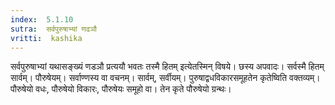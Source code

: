 ```yaml
---
index:  5.1.10
sutra:  सर्वपुरुषाभ्यां णढञौ
vritti:  kashika 
---
```


सर्वपुरुषाभ्यां यथासङ्ख्यं णडञौ प्रत्ययौ भवतः तस्मै हितम् इत्येतस्मिन् विषये। छस्य अपवादः। सर्वस्मै हितम् सार्वम्। पौरुषेयम्। सर्वाण्णस्य वा वचनम्। सार्वम्, सर्वीयम्। पुरुषाद्वधविकारसमूहतेन कृतेष्विति वक्तव्यम्। पौरुषेयो वधः, पौरुषेयो विकारः, पौरुषेयः समूहो वा। तेन कृते पौरुषेयो ग्रन्थः।

